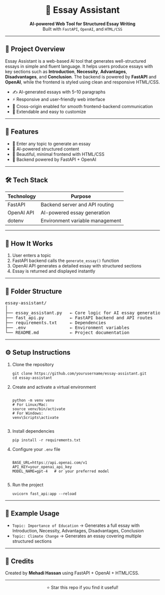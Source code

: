 <h1 align="center">📝 Essay Assistant</h1> 

<p align="center">
  <strong>AI-powered Web Tool for Structured Essay Writing</strong><br>
  Built with <code>FastAPI</code>, <code>OpenAI</code>, and <code>HTML/CSS</code>
</p>

<hr>

<h2>📌 Project Overview</h2>

<p>
Essay Assistant is a web-based AI tool that generates well-structured essays in simple and fluent language.  
It helps users produce essays with key sections such as <strong>Introduction</strong>, <strong>Necessity</strong>, <strong>Advantages</strong>, <strong>Disadvantages</strong>, and <strong>Conclusion</strong>.  
The backend is powered by <strong>FastAPI</strong> and <strong>OpenAI</strong>, while the frontend is styled using clean and responsive HTML/CSS.
</p>

<ul>
  <li>✍️ AI-generated essays with 5–10 paragraphs</li>
  <li>⚡ Responsive and user-friendly web interface</li>
  <li>🔗 Cross-origin enabled for smooth frontend-backend communication</li>
  <li>🧩 Extendable and easy to customize</li>
</ul>

<hr>

<h2>🚀 Features</h2>

<ul>
  <li>📑 Enter any topic to generate an essay</li>
  <li>🤖 AI-powered structured content</li>
  <li>🎨 Beautiful, minimal frontend with HTML/CSS</li>
  <li>🔧 Backend powered by FastAPI + OpenAI</li>
</ul>

<hr>

<h2>🛠️ Tech Stack</h2>

| Technology | Purpose                          |
|------------|----------------------------------|
| FastAPI    | Backend server and API routing   |
| OpenAI API | AI-powered essay generation      |
| dotenv     | Environment variable management  |

<hr>

<h2>🧠 How It Works</h2>

<ol>
  <li>User enters a topic</li>
  <li>FastAPI backend calls the <code>generate_essay()</code> function</li>
  <li>OpenAI API generates a detailed essay with structured sections</li>
  <li>Essay is returned and displayed instantly</li>
</ol>

<hr>

<h2>📂 Folder Structure</h2>

<pre>
essay-assistant/
│
├── essay_assistant.py   ← Core logic for AI essay generation
├── fast_api.py          ← FastAPI backend and API routes
├── requirements.txt     ← Dependencies
├── .env                 ← Environment variables
└── README.md            ← Project documentation
</pre>

<hr>

<h2>⚙️ Setup Instructions</h2>

<ol>
  <li>Clone the repository</li>

  <pre><code>git clone https://github.com/yourusername/essay-assistant.git
cd essay-assistant</code></pre>

  <li>Create and activate a virtual environment</li>

  <pre><code>
python -m venv venv
# For Linux/Mac:
source venv/bin/activate
# For Windows:
venv\Scripts\activate
  </code></pre>

  <li>Install dependencies</li>

  <pre><code>pip install -r requirements.txt</code></pre>

  <li>Configure your <code>.env</code> file</li>

  <pre><code>
BASE_URL=https://api.openai.com/v1
API_KEY=your_openai_api_key
MODEL_NAME=gpt-4   # or your preferred model
  </code></pre>

  <li>Run the project</li>

  <pre><code>uvicorn fast_api:app --reload</code></pre>
</ol>

<hr>

<h2>🧪 Example Usage</h2>

<ul>
  <li><code>Topic: Importance of Education</code> → Generates a full essay with Introduction, Necessity, Advantages, Disadvantages, Conclusion</li>
  <li><code>Topic: Climate Change</code> → Generates an essay covering multiple structured sections</li>
</ul>

<hr>

<h2>🙌 Credits</h2>

<p>
Created by <strong>Mehadi Hassan</strong> using FastAPI + OpenAI + HTML/CSS.
</p>

<hr>

<p align="center">⭐ Star this repo if you find it useful!</p>
